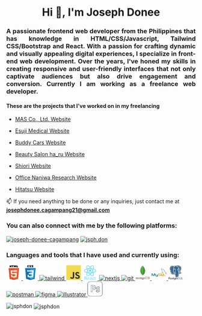   <h1 align="center">Hi 👋, I'm Joseph Donee</h1>
<h3 align="justify">A passionate frontend web developer from the Philippines that has knowledge in HTML/CSS/Javascript, Tailwind CSS/Bootstrap and React. With a passion for crafting dynamic and visually appealing digital experiences, I specialize in front-end web development. Over the years, I've honed my skills in creating responsive and user-friendly interfaces that not only captivate audiences but also drive engagement and conversion. Currently I am working as a freelance web developer.</h3>

<h4>These are the projects that I've worked on in my freelancing</h4>

- <a href="https://simulation.mas-e.co.jp/" target="blank">MAS Co., Ltd. Website</a>

- <a href="https://esuji-medical.com/" target="blank">Esuji Medical Website</a>

- <a href="https://buddy-cars.com/" target="blank">Buddy Cars Website</a>

- <a href="https://beauty-salon-haru.com/" target="blank">Beauty Salon ha_ru Website</a>
 
- <a href="https://shiori-online.com/" target="blank">Shiori Website</a>

- <a href="https://www.naniwa-r.co.jp/" target="blank">Office Naniwa Research Website</a>

- <a href="https://hitatsu.co.jp" target="blank">Hitatsu Website</a>

📫 If you need anything to be done or any inquiries, just contact me at **josephdonee.cagampang21@gmail.com**

<h3 align="left">You can also connect with me by the following platforms:</h3>
<p align="left">
  <a href="https://linkedin.com/in/joseph-donee-cagampang" target="blank"><img align="center" src="https://raw.githubusercontent.com/rahuldkjain/github-profile-readme-generator/master/src/images/icons/Social/linked-in-alt.svg" alt="joseph-donee-cagampang" height="30" width="40" /></a>
<a href="https://instagram.com/jsphdonee" target="blank"><img align="center" src="https://raw.githubusercontent.com/rahuldkjain/github-profile-readme-generator/master/src/images/icons/Social/instagram.svg" alt="jsph.don" height="30" width="40" /></a>
</p>

<h3 align="left">Languages and tools that I have used and currently using:</h3>
<p align="left"> <a href="https://www.w3.org/html/" target="_blank" rel="noreferrer"> <img src="https://raw.githubusercontent.com/devicons/devicon/master/icons/html5/html5-original-wordmark.svg" alt="html5" width="40" height="40"/> </a> <a href="https://www.w3schools.com/css/" target="_blank" rel="noreferrer"> <img src="https://raw.githubusercontent.com/devicons/devicon/master/icons/css3/css3-original-wordmark.svg" alt="css3" width="40" height="40"/> </a> <a href="https://tailwindcss.com/" target="_blank" rel="noreferrer"> <img src="https://www.vectorlogo.zone/logos/tailwindcss/tailwindcss-icon.svg" alt="tailwind" width="40" height="40"/> </a> <a href="https://developer.mozilla.org/en-US/docs/Web/JavaScript" target="_blank" rel="noreferrer"> <img src="https://raw.githubusercontent.com/devicons/devicon/master/icons/javascript/javascript-original.svg" alt="javascript" width="40" height="40"/> </a> <a href="https://reactjs.org/" target="_blank" rel="noreferrer"> <img src="https://raw.githubusercontent.com/devicons/devicon/master/icons/react/react-original-wordmark.svg" alt="react" width="40" height="40"/> </a> <a href="https://nextjs.org/" target="_blank" rel="noreferrer"> <img src="https://cdn.worldvectorlogo.com/logos/nextjs-2.svg" alt="nextjs" width="40" height="40"/> </a> <a href="https://git-scm.com/" target="_blank" rel="noreferrer"> <img src="https://avatars.githubusercontent.com/u/18133?s=200&v=4" alt="git" width="40" height="40"/> </a> <a href="https://www.mongodb.com/" target="_blank" rel="noreferrer"> <img src="https://raw.githubusercontent.com/devicons/devicon/master/icons/mongodb/mongodb-original-wordmark.svg" alt="mongodb" width="40" height="40"/> </a>  <a href="https://www.mysql.com/" target="_blank" rel="noreferrer"> <img src="https://raw.githubusercontent.com/devicons/devicon/master/icons/mysql/mysql-original-wordmark.svg" alt="mysql" width="40" height="40"/> </a> <a href="https://www.postgresql.org" target="_blank" rel="noreferrer"> <img src="https://raw.githubusercontent.com/devicons/devicon/master/icons/postgresql/postgresql-original-wordmark.svg" alt="postgresql" width="40" height="40"/> </a> <a href="https://postman.com" target="_blank" rel="noreferrer"> <img src="https://www.vectorlogo.zone/logos/getpostman/getpostman-icon.svg" alt="postman" width="40" height="40"/> </a>  <a href="https://www.figma.com/" target="_blank" rel="noreferrer"> <img src="https://www.vectorlogo.zone/logos/figma/figma-icon.svg" alt="figma" width="40" height="40"/> </a>  <a href="https://www.adobe.com/in/products/illustrator.html" target="_blank" rel="noreferrer"> <img src="https://www.vectorlogo.zone/logos/adobe_illustrator/adobe_illustrator-icon.svg" alt="illustrator" width="40" height="40"/> </a>    <a href="https://www.photoshop.com/en" target="_blank" rel="noreferrer"> <img src="https://raw.githubusercontent.com/devicons/devicon/master/icons/photoshop/photoshop-line.svg" alt="photoshop" width="40" height="40"/> </a>    </p>

<p><img align="left" src="https://github-readme-stats.vercel.app/api/top-langs?username=jsphdon&show_icons=true&locale=en&layout=compact" alt="jsphdon" /></p>

<p>&nbsp;<img align="center" src="https://github-readme-stats.vercel.app/api?username=jsphdon&show_icons=true&locale=en" alt="jsphdon" /></p>
